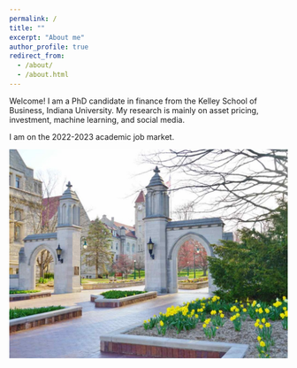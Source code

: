 ```yaml
---
permalink: /
title: ""
excerpt: "About me"
author_profile: true
redirect_from: 
  - /about/
  - /about.html
---
```



Welcome! I am a PhD candidate in finance from the Kelley School of Business, Indiana University. My research is mainly on asset pricing, investment, machine learning, and social media. 

I am on the 2022-2023 academic job market. 

![Drag Racing](indiana-university.jpg)



                 
                 
             
                 ​
                 

                 
                 